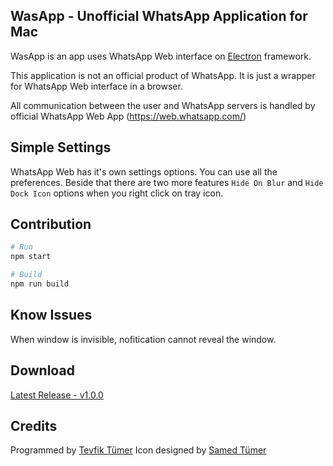 ## WasApp - Unofficial WhatsApp Application for Mac
WasApp is an app uses WhatsApp Web interface on [Electron](https://electron.atom.io/) framework.

This application is not an official product of WhatsApp. It is just a wrapper for WhatsApp Web interface in a browser.

All communication between the user and WhatsApp servers is handled by official WhatsApp Web App (https://web.whatsapp.com/)

## Simple Settings

WhatsApp Web has it's own settings options. You can use all the preferences. Beside that there are two more features `Hide On Blur` and `Hide Dock Icon` options when you right click on tray icon. 

## Contribution
```sh
# Run
npm start

# Build
npm run build
```

## Know Issues
When window is invisible, nofitication cannot reveal the window.

## Download
[Latest Release - v1.0.0](https://github.com/tevfik6/WasApp/releases/tag/v1.0.0) 

## Credits
Programmed by [Tevfik Tümer](http://tevfik.me)
Icon designed by [Samed Tümer](http://samed.tumblr.com/)